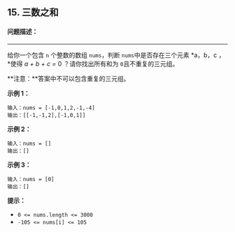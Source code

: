 ## 15. 三数之和



#### 问题描述：

------

给你一个包含 `n` 个整数的数组 `nums`，判断 `nums`中是否存在三个元素 *a，b，c ，*使得 *a + b + c =* 0 ？请你找出所有和为 `0`且不重复的三元组。

**注意：**答案中不可以包含重复的三元组。



**示例 1：**

```
输入：nums = [-1,0,1,2,-1,-4]
输出：[[-1,-1,2],[-1,0,1]]
```



**示例 2：**

```
输入：nums = []
输出：[]
```



**示例 3：**

```
输入：nums = [0]
输出：[]
```



**提示：**

- `0 <= nums.length <= 3000`
- `-105 <= nums[i] <= 105`